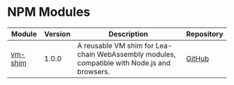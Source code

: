 # NPM Modules

| Module | Version | Description | Repository |
| --- | --- | --- | --- |
| [vm-shim](/npm-module/generated/vm-shim) | 1.0.0 | A reusable VM shim for Lea-chain WebAssembly modules, compatible with Node.js and browsers. | [GitHub](https://github.com/LEA-Blockchain/vm-shim.git) |
